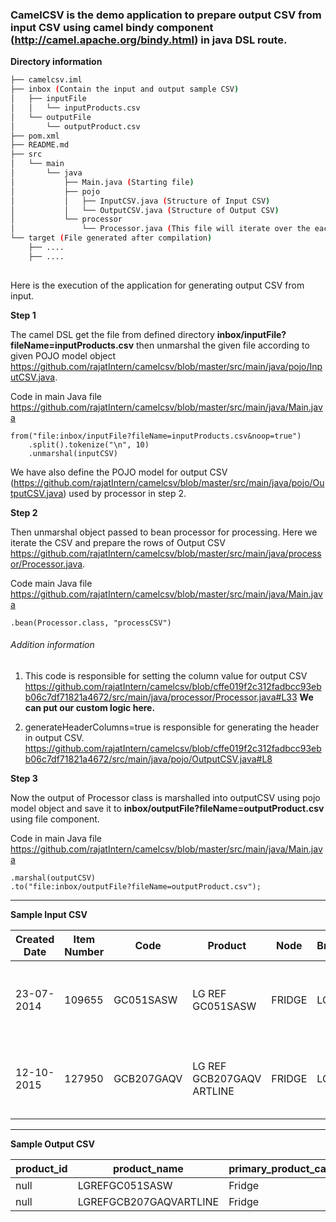 ### CamelCSV is the demo application to prepare output CSV from input CSV using camel bindy component (http://camel.apache.org/bindy.html) in java DSL route.

**Directory information**

```bash
├── camelcsv.iml
├── inbox (Contain the input and output sample CSV)
│   ├── inputFile 
│   │   └── inputProducts.csv
│   └── outputFile
│       └── outputProduct.csv
├── pom.xml
├── README.md
├── src
│   └── main
│       └── java
│           ├── Main.java (Starting file)
│           ├── pojo
│           │   ├── InputCSV.java (Structure of Input CSV)
│           │   └── OutputCSV.java (Structure of Output CSV)
│           └── processor
│               └── Processor.java (This file will iterate over the each record of CSV and prepare the Output CSV, here is the logic for setting up the column values of output CSV from input CSV.)
└── target (File generated after compilation)
    ├── ....
    ├── ....
                    
```

Here is the execution of the application for generating output CSV from input.

**Step 1**

The camel DSL get the file from defined directory **inbox/inputFile?fileName=inputProducts.csv** then unmarshal the given file according to given POJO model object https://github.com/rajatIntern/camelcsv/blob/master/src/main/java/pojo/InputCSV.java.

Code in main Java file https://github.com/rajatIntern/camelcsv/blob/master/src/main/java/Main.java
```
from("file:inbox/inputFile?fileName=inputProducts.csv&noop=true")
    .split().tokenize("\n", 10)
    .unmarshal(inputCSV)
```

We have also define the POJO model for output CSV (https://github.com/rajatIntern/camelcsv/blob/master/src/main/java/pojo/OutputCSV.java) used by processor in step 2.

**Step 2**

Then unmarshal object passed to bean processor for processing. Here we iterate the CSV and prepare the rows of Output CSV
https://github.com/rajatIntern/camelcsv/blob/master/src/main/java/processor/Processor.java.


Code main Java file https://github.com/rajatIntern/camelcsv/blob/master/src/main/java/Main.java
```
.bean(Processor.class, "processCSV")
```

###### Addition information
1. This code is responsible for setting the column value for output CSV
https://github.com/rajatIntern/camelcsv/blob/cffe019f2c312fadbcc93ebb06c7df71821a4672/src/main/java/processor/Processor.java#L33
**We can put our custom logic here.**

2. generateHeaderColumns=true is responsible for generating the header in output CSV.
https://github.com/rajatIntern/camelcsv/blob/cffe019f2c312fadbcc93ebb06c7df71821a4672/src/main/java/pojo/OutputCSV.java#L8


**Step 3**

Now the output of Processor class is marshalled into outputCSV using pojo model object and save it to **inbox/outputFile?fileName=outputProduct.csv** using file component.

Code in main Java file https://github.com/rajatIntern/camelcsv/blob/master/src/main/java/Main.java
```
.marshal(outputCSV)
.to("file:inbox/outputFile?fileName=outputProduct.csv");
```

---

**Sample Input CSV**

|Created Date|Item Number|Code|Product|Node|Brand|Product Category|Master Type|
|-------------|---------|---------|----------------|---------|---------|---------|--------------|
|23-07-2014|109655|GC051SASW|LG REF GC051SASW|FRIDGE|LG|Fridge|Products - Batches and Serial No|
|12-10-2015|127950|GCB207GAQV|LG REF GCB207GAQV ARTLINE|FRIDGE|LG|Fridge|Products - Batches and Serial No|


---

**Sample Output CSV**

|product_id|product_name|primary_product_category_id|add_to_categories|product_sku|parent_product_sku|short_description|long_description|list_price|hsh_code|start_selling_date|is_serialized|is_degital|weight|weight_uom_id|height|dept|dimension_uom_id|product_url_name|publish|sales_channel|bar_code|MPN|currency_uom_id|features|manufacturer_party_name|
|---------|---------|---------|---------|---------|---------|---------|---------|---------|---------|---------|---------|---------|---------|---------|---------|---------|---------|---------|---------|---------|---------|---------|---------|---------|---------|
|null|LGREFGC051SASW|Fridge|null|109655|null|null|null|null|null|null|null|null|null|null|null|null|null|null|null|null|null|GC051SASW|null|null|LG|
|null|LGREFGCB207GAQVARTLINE|Fridge|null|127950|null|null|null|null|null|null|null|null|null|null|null|null|null|null|null|null|null|GCB207GAQV|null|null|LG|
